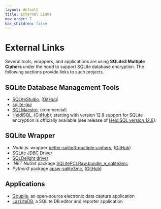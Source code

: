 ```yaml
---
layout: default
title: External Links
nav_order: 7
has_children: false
---
```

# External Links

Several tools, wrappers, and applications are using **SQLite3 Multiple Ciphers** under the hood to support SQLite database encryption. The following sections provide links to such projects.

## SQLite Database Management Tools

- [SQLiteStudio](https://sqlitestudio.pl), ([GitHub](https://github.com/pawelsalawa/sqlitestudio))
- [sqlite-gui](https://github.com/little-brother/sqlite-gui)
- [SQLMaestro](https://www.sqlmaestro.com), (commercial)
- [HeidiSQL](https://www.heidisql.com), ([GitHub](https://github.com/HeidiSQL/HeidiSQL)); starting with version 12.8 support for SQLite encryption is  officially available (see release of [HeidiSQL version 12.8](https://github.com/HeidiSQL/HeidiSQL/releases/tag/12.8)).

## SQLite Wrapper

- _Node.js._ wrapper [better-sqlite3-multiple-ciphers](https://www.npmjs.com/package/better-sqlite3-multiple-ciphers), ([GitHub](https://github.com/m4heshd/better-sqlite3-multiple-ciphers))
- [SQLite JDBC Driver](https://github.com/Willena/sqlite-jdbc-crypt)
- [SQLDelight driver](https://github.com/toxicity-io/sqlite-mc)
- _.NET NuGet_ package [SQLitePCLRaw.bundle_e_sqlite3mc](https://www.nuget.org/packages/SQLitePCLRaw.bundle_e_sqlite3mc)
- _Python3_ package [apsw-sqlite3mc](https://pypi.org/project/apsw-sqlite3mc), ([GitHub](https://github.com/utelle/apsw-sqlite3mc))

## Applications

- [Goupile](https://goupile.org/en/), an open-source electronic data capture application
- [LazLiteDB](https://sourceforge.net/projects/lazlitedb/), a SQLite DB editor and reporter application
